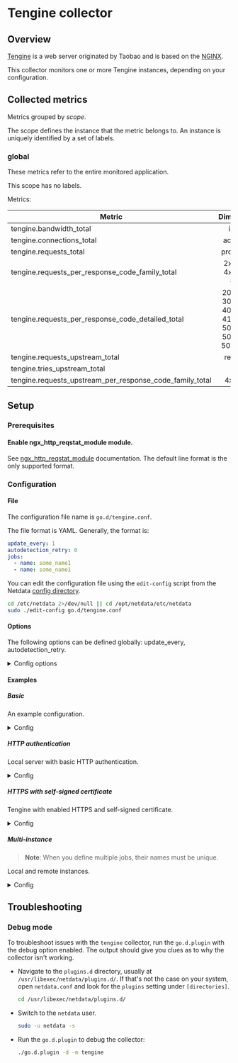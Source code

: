# Tengine collector

## Overview

[Tengine](https://tengine.taobao.org/) is a web server originated by Taobao and is based on
the [NGINX](https://nginx.org/en/).

This collector monitors one or more Tengine instances, depending on your configuration.

## Collected metrics

Metrics grouped by *scope*.

The scope defines the instance that the metric belongs to. An instance is uniquely identified by a set of labels.

### global

These metrics refer to the entire monitored application.

This scope has no labels.

Metrics:

| Metric                                                   |                               Dimensions                               |     Unit      |
|----------------------------------------------------------|:----------------------------------------------------------------------:|:-------------:|
| tengine.bandwidth_total                                  |                                in, out                                 |      B/s      |
| tengine.connections_total                                |                                accepted                                | connections/s |
| tengine.requests_total                                   |                               processed                                |  requests/s   |
| tengine.requests_per_response_code_family_total          |                       2xx, 3xx, 4xx, 5xx, other                        |  requests/s   |
| tengine.requests_per_response_code_detailed_total        | 200, 206, 302, 304, 403, 404, 419, 499, 500, 502, 503, 504, 508, other |  requests/s   |
| tengine.requests_upstream_total                          |                                requests                                |  requests/s   |
| tengine.tries_upstream_total                             |                                 calls                                  |    calls/s    |
| tengine.requests_upstream_per_response_code_family_total |                                4xx, 5xx                                |  requests/s   |

## Setup

### Prerequisites

#### Enable ngx_http_reqstat_module module.

See [ngx_http_reqstat_module](https://tengine.taobao.org/document/http_reqstat.html) documentation.
The default line format is the only supported format.

### Configuration

#### File

The configuration file name is `go.d/tengine.conf`.

The file format is YAML. Generally, the format is:

```yaml
update_every: 1
autodetection_retry: 0
jobs:
  - name: some_name1
  - name: some_name1
```

You can edit the configuration file using the `edit-config` script from the
Netdata [config directory](https://github.com/netdata/netdata/blob/master/docs/configure/nodes.md#the-netdata-config-directory).

```bash
cd /etc/netdata 2>/dev/null || cd /opt/netdata/etc/netdata
sudo ./edit-config go.d/tengine.conf
```

#### Options

The following options can be defined globally: update_every, autodetection_retry.

<details>
<summary>Config options</summary>

|         Name         | Description                                                                                               |       Default       | Required |
|:--------------------:|-----------------------------------------------------------------------------------------------------------|:-------------------:|:--------:|
|     update_every     | Data collection frequency.                                                                                |          1          |          |
| autodetection_retry  | Re-check interval in seconds. Zero means not to schedule re-check.                                        |          0          |          |
|         url          | Server URL.                                                                                               | http://127.0.0.1/us |   yes    |
|       timeout        | HTTP request timeout.                                                                                     |          2          |          |
|       username       | Username for basic HTTP authentication.                                                                   |                     |          |
|       password       | Password for basic HTTP authentication.                                                                   |                     |          |
|      proxy_url       | Proxy URL.                                                                                                |                     |          |
|    proxy_username    | Username for proxy basic HTTP authentication.                                                             |                     |          |
|    proxy_password    | Password for proxy basic HTTP authentication.                                                             |                     |          |
|        method        | HTTP request method.                                                                                      |         GET         |          |
|         body         | HTTP request body.                                                                                        |                     |          |
|       headers        | HTTP request headers.                                                                                     |                     |          |
| not_follow_redirects | Redirect handling policy. Controls whether the client follows redirects.                                  |         no          |          |
|   tls_skip_verify    | Server certificate chain and hostname validation policy. Controls whether the client performs this check. |         no          |          |
|        tls_ca        | Certification authority that the client uses when verifying the server's certificates.                    |                     |          |
|       tls_cert       | Client TLS certificate.                                                                                   |                     |          |
|       tls_key        | Client TLS key.                                                                                           |                     |          |

</details>

#### Examples

##### Basic

An example configuration.
<details>
<summary>Config</summary>

```yaml
jobs:
  - name: local
    url: http://127.0.0.1/us
```

</details>

##### HTTP authentication

Local server with basic HTTP authentication.
<details>
<summary>Config</summary>

```yaml
jobs:
  - name: local
    url: http://127.0.0.1/us
    username: foo
    password: bar
```

</details>

##### HTTPS with self-signed certificate

Tengine with enabled HTTPS and self-signed certificate.
<details>
<summary>Config</summary>

```yaml
jobs:
  - name: local
    url: https://127.0.0.1/us
    tls_skip_verify: yes
```

</details>

##### Multi-instance

> **Note**: When you define multiple jobs, their names must be unique.

Local and remote instances.

<details>
<summary>Config</summary>

```yaml
jobs:
  - name: local
    url: http://127.0.0.1/us

  - name: remote
    url: http://203.0.113.10/us
```

</details>

## Troubleshooting

### Debug mode

To troubleshoot issues with the `tengine` collector, run the `go.d.plugin` with the debug option enabled. The output
should give you clues as to why the collector isn't working.

- Navigate to the `plugins.d` directory, usually at `/usr/libexec/netdata/plugins.d/`. If that's not the case on
  your system, open `netdata.conf` and look for the `plugins` setting under `[directories]`.

  ```bash
  cd /usr/libexec/netdata/plugins.d/
  ```

- Switch to the `netdata` user.

  ```bash
  sudo -u netdata -s
  ```

- Run the `go.d.plugin` to debug the collector:

  ```bash
  ./go.d.plugin -d -m tengine
  ```
